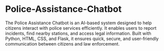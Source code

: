 # Police-Assistance-Chatbot
The Police Assistance Chatbot is an AI-based system designed to help citizens interact with police services efficiently. It enables users to report incidents, find nearby stations, and access legal information. Built with Python, HTML, CSS, and Flask, it ensures quick, secure, and user-friendly communication between citizens and law enforcement.
